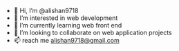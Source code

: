 - 👋 Hi, I’m @alishan9718
- 👀 I’m interested in web development
- 🌱 I’m currently learning  web front end
- 💞️ I’m looking to collaborate on web application projects
- 📫 reach me alishan9718@gmail.com

<!---
alishan9718/alishan9718 is a ✨ special ✨ repository because its `README.md` (this file) appears on your GitHub profile.
You can click the Preview link to take a look at your changes.
--->
